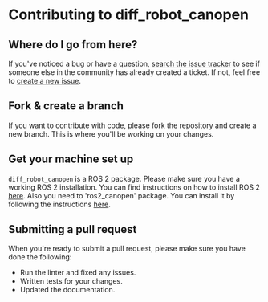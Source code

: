 # Contributing to diff_robot_canopen

## Where do I go from here?

If you've noticed a bug or have a question, [search the issue tracker](https://github.com/mustafa-essam/diff_robot_canopen/issues) to see if someone else in the community has already created a ticket. If not, feel free to [create a new issue](https://github.com/mustafa-essam/diff_robot_canopen/issues/new).

## Fork & create a branch

If you want to contribute with code, please fork the repository and create a new branch. This is where you'll be working on your changes.

## Get your machine set up

`diff_robot_canopen` is a ROS 2 package. Please make sure you have a working ROS 2 installation. You can find instructions on how to install ROS 2 [here](https://docs.ros.org/en/humble/Installation.html).
Also you need to 'ros2_canopen' package. You can install it by following the instructions [here](https://ros-industrial.github.io/ros2_canopen/manual/humble/quickstart/installation.html).

## Submitting a pull request

When you're ready to submit a pull request, please make sure you have done the following:

-   Run the linter and fixed any issues.
-   Written tests for your changes.
-   Updated the documentation.

